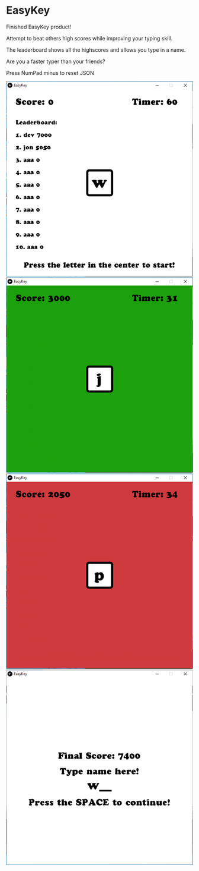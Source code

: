 # EasyKey

Finished EasyKey product!

Attempt to beat others high scores while improving your typing skill. 

The leaderboard shows all the highscores and allows you type in a name.

Are you a faster typer than your friends?

Press NumPad minus to reset JSON

<img src="./images/main-screen.PNG">
<img src="./images/right-answer.PNG">
<img src="./images/wrong-answer.PNG">
<img src="./images/end-screen.PNG">
